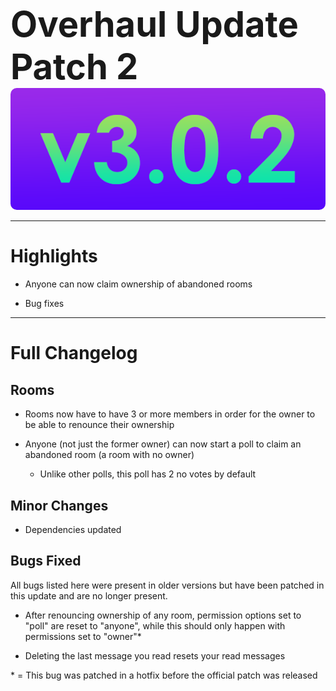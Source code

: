 
<h1 style="font-size:4em;margin-bottom:0;">Overhaul Update Patch 2</h1>
<img src="/public/v3.0.2.png" height="5%" style="border-radius:10px">

<hr>

# Highlights

- Anyone can now claim ownership of abandoned rooms

- Bug fixes

<hr>

# Full Changelog

## Rooms

- Rooms now have to have 3 or more members in order for the owner to be able to renounce their ownership

- Anyone (not just the former owner) can now start a poll to claim an abandoned room (a room with no owner)

  - Unlike other polls, this poll has 2 no votes by default

## Minor Changes

- Dependencies updated

## Bugs Fixed

All bugs listed here were present in older versions but have been patched in this update and are no longer present.

- After renouncing ownership of any room, permission options set to "poll" are reset to "anyone", while this should only happen with permissions set to "owner"*

- Deleting the last message you read resets your read messages

\* = This bug was patched in a hotfix before the official patch was released
